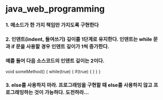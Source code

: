 # java_web_programming

### 1. 메소드가 한 가지 책임만 가지도록 구현한다
### 2. 인덴트(indent, 들여쓰기) 깊이를 1단계로 유지한다. 인덴트는 while 문과 if 문을 사용할 경우 인덴트 깊이가 1씩 증가한다.
###    예를 들어 다음 소스코드의  인덴트 깊이는 2이다.

void someMethod() {
  while(true) {
    if(true) {
    }
  }
}

### 3. else를 사용하지 마라. 프로그래밍을 구현할 때 else를 사용하지 않고 프로그래밍하는 것이 가능하다. 도전하라...
